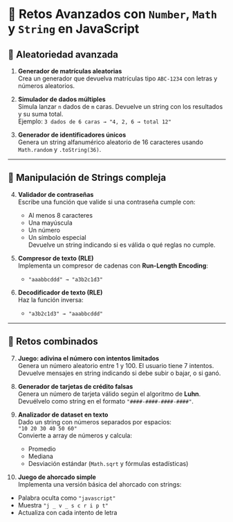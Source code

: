 # 🧩 Retos Avanzados con `Number`, `Math` y `String` en JavaScript

## 🎲 Aleatoriedad avanzada
1. **Generador de matrículas aleatorias**  
   Crea un generador que devuelva matrículas tipo `ABC-1234` con letras y números aleatorios.

2. **Simulador de dados múltiples**  
   Simula lanzar `n` dados de `m` caras. Devuelve un string con los resultados y su suma total.  
   Ejemplo: `3 dados de 6 caras → "4, 2, 6 → total 12"`

3. **Generador de identificadores únicos**  
   Genera un string alfanumérico aleatorio de 16 caracteres usando `Math.random` y `.toString(36)`.

---

## 🧠 Manipulación de Strings compleja

4. **Validador de contraseñas**  
   Escribe una función que valide si una contraseña cumple con:  
   - Al menos 8 caracteres  
   - Una mayúscula  
   - Un número  
   - Un símbolo especial  
   Devuelve un string indicando si es válida o qué reglas no cumple.

5. **Compresor de texto (RLE)**  
   Implementa un compresor de cadenas con **Run-Length Encoding**:  
   - `"aaabbcddd" → "a3b2c1d3"`

6. **Decodificador de texto (RLE)**  
   Haz la función inversa:  
   - `"a3b2c1d3" → "aaabbcddd"`

---

## 🚀 Retos combinados
7. **Juego: adivina el número con intentos limitados**  
   Genera un número aleatorio entre 1 y 100. El usuario tiene 7 intentos. Devuelve mensajes en string indicando si debe subir o bajar, o si ganó.

8. **Generador de tarjetas de crédito falsas**  
   Genera un número de tarjeta válido según el algoritmo de **Luhn**. Devuélvelo como string en el formato `"####-####-####-####"`.

9. **Analizador de dataset en texto**  
   Dado un string con números separados por espacios:  
   `"10 20 30 40 50 60"`  
   Convierte a array de números y calcula:  
   - Promedio  
   - Mediana  
   - Desviación estándar (`Math.sqrt` y fórmulas estadísticas)

10. **Juego de ahorcado simple**  
   Implementa una versión básica del ahorcado con strings:  
   - Palabra oculta como `"javascript"`  
   - Muestra `"j _ v _ s c r i p t"`  
   - Actualiza con cada intento de letra
